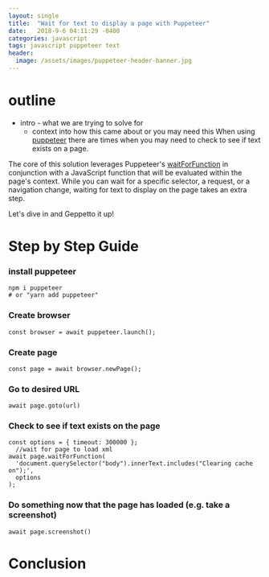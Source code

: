 ```yaml
---
layout: single
title:  "Wait for text to display a page with Puppeteer"
date:   2018-9-6 04:11:29 -0400
categories: javascript
tags: javascript puppeteer text
header:
  image: /assets/images/puppeteer-header-banner.jpg
---
```


# outline
- intro - what we are trying to solve for
  - context into how this came about or you may need this
When using [puppeteer](https://github.com/GoogleChrome/puppeteer) there are times when you may need to check to see if text exists on a page.  

The core of this solution leverages Puppeteer's [waitForFunction](https://github.com/GoogleChrome/puppeteer/blob/v1.8.0/docs/api.md#pagewaitforselectororfunctionortimeout-options-args) in conjunction with a JavaScript function that will be evaluated within the page's context.  While you can wait for a specific selector, a request, or a navigation change, waiting for text to display on the page takes an extra step.  

Let's dive in and Geppetto it up!  

# Step by Step Guide

### install puppeteer
```
npm i puppeteer
# or "yarn add puppeteer"
```

### Create browser
```
const browser = await puppeteer.launch();
```

### Create page
```
const page = await browser.newPage();
```

### Go to desired URL
```
await page.goto(url)
```

### Check to see if text exists on the page
```
const options = { timeout: 300000 };
  //wait for page to load xml
await page.waitForFunction(
  'document.querySelector("body").innerText.includes("Clearing cache on");',
  options
);
```

### Do something now that the page has loaded (e.g. take a screenshot)
```
await page.screenshot()
```

# Conclusion

